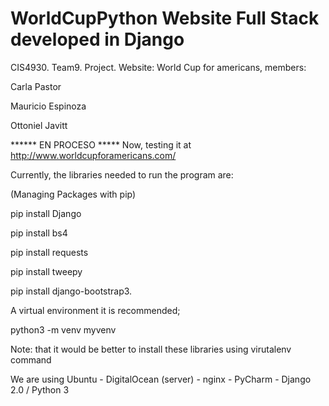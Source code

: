 # WorldCupPython Website Full Stack developed in Django

CIS4930. Team9. Project. Website: World Cup for americans, members:

Carla Pastor

Mauricio Espinoza

Ottoniel Javitt

******  EN PROCESO ***** Now, testing it at http://www.worldcupforamericans.com/

Currently, the libraries needed to run the program are:

(Managing Packages with pip)

pip install Django

pip  install bs4

pip install requests

pip install tweepy

pip install django-bootstrap3.

A virtual environment it is recommended;

python3 -m venv myvenv

Note: that it would be better to install these libraries using virutalenv command

We are using Ubuntu - DigitalOcean (server) - nginx - PyCharm - Django 2.0 / Python 3
